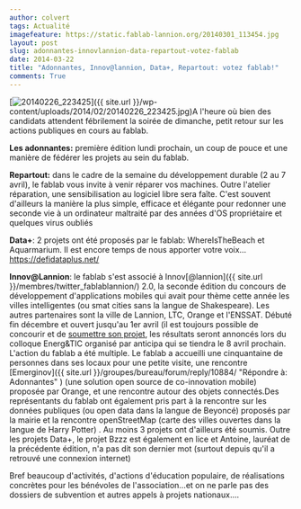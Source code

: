 ```yaml
---
author: colvert
tags: Actualité
imagefeature: https://static.fablab-lannion.org/20140301_113454.jpg
layout: post
slug: adonnantes-innovlannion-data-repartout-votez-fablab
date: 2014-03-22
title: "Adonnantes, Innov@lannion, Data+, Repartout: votez fablab!"
comments: True
---
```

[![20140226_223425](https://static.fablab-lannion.org/20140226_223425-1024x768.jpg)]({{ site.url }}/wp-content/uploads/2014/02/20140226_223425.jpg)A l'heure où bien
des candidats attendent fébrilement la soirée de dimanche, petit retour sur
les actions publiques en cours au fablab.

**Les adonnantes:** première édition lundi prochain, un coup de pouce et une manière de fédérer les projets au sein du fablab.

**Repartout:** dans le cadre de la semaine du développement durable (2 au 7 avril), le fablab vous invite à venir réparer vos machines. Outre l'atelier réparation, une sensibilisation au logiciel libre sera faîte. C'est souvent d'ailleurs la manière la plus simple, efficace et élégante pour redonner une seconde vie à un ordinateur maltraité par des années d'OS propriétaire et quelques virus oubliés

**Data+**: 2 projets ont été proposés par le fablab: WhereIsTheBeach et Aquarmarium. Il est encore temps de nous apporter votre voix…<https://defidataplus.net/>

**Innov@Lannion**: le fablab s'est associé à Innov[@lannion]({{ site.url }}/membres/twitter_fablablannion/) 2.0, la seconde édition du concours de développement d'applications mobiles qui avait pour thème cette année les villes intelligentes (ou smat cities sans la langue de Shakespeare). Les autres partenaires sont la ville de Lannion, LTC, Orange et l'ENSSAT. Débuté fin décembre et ouvert jusqu'au 1er avril (il est toujours possible de concourir et de [soumettre son projet](https://www.ville-lannion.fr/formulaire_dinscription_InnovaLannion2.html), les résultats seront annoncés lors du colloque Energ&amp;TIC organisé par anticipa qui se tiendra le 8 avril prochain. L'action du fablab a été multiple. Le fablab a accueilli une cinquantaine de personnes dans ses locaux pour une petite visite, une rencontre [Emerginov]({{ site.url }}/groupes/bureau/forum/reply/10884/ "Répondre à: Adonnantes" ) (une solution open source de co-innovation mobile) proposée par Orange, et une rencontre autour des objets connectés.Des représentants du fablab ont également pris part à la rencontre sur les données publiques (ou open data dans la langue de Beyoncé) proposés par la mairie et la rencontre openStreetMap (carte des villes ouvertes dans la langue de Harry Potter) . Au moins 3 projets ont d'ailleurs été soumis. Outre les projets Data+, le projet Bzzz est également en lice et Antoine, lauréat de la précédente édition, n'a pas dit son dernier mot (surtout depuis qu'il a retrouvé une connexion internet)

Bref beaucoup d'activités, d'actions d'éducation populaire, de réalisations
concrètes pour les bénévoles de l'association…et on ne parle pas des dossiers
de subvention et autres appels à projets nationaux….


